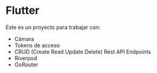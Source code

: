 # Flutter 

Este es un proyecto para trabajar con:

* Cámara
* Tokens de acceso
* CRUD (Create Read Update Delete) Rest API Endpoints
* Riverpod
* GoRouter

